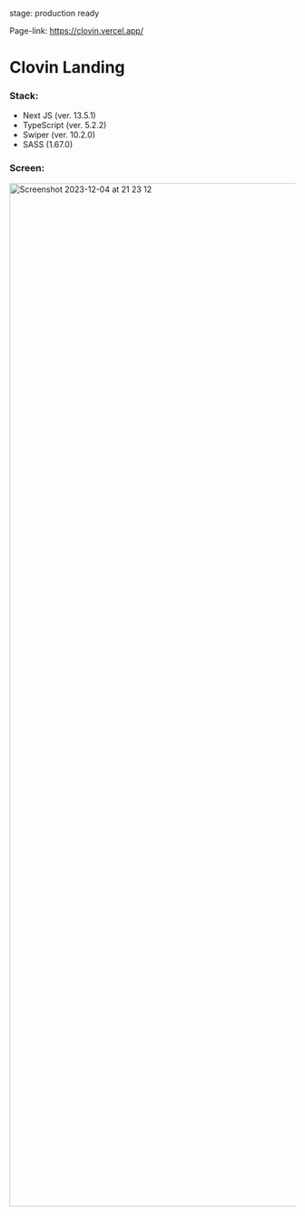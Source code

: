 stage: production ready

Page-link: https://clovin.vercel.app/

# Clovin Landing
### Stack:
-  Next JS  (ver. 13.5.1)
- TypeScript (ver. 5.2.2)
- Swiper (ver. 10.2.0)
-  SASS (1.67.0)

### Screen:
<img width="1800" alt="Screenshot 2023-12-04 at 21 23 12" src="https://github.com/DanyloDiachenko/clovin/assets/107757498/9749e1e0-0be9-495c-b061-d7ab0334dba3">

